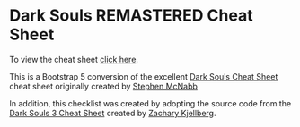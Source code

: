 # Dark Souls REMASTERED Cheat Sheet

To view the cheat sheet [click here](https://dark-souls-remastered-cheat-sheet.netlify.app/).

This is a Bootstrap 5 conversion of the excellent [Dark Souls Cheat Sheet](https://github.com/smcnabb/dark-souls-cheat-sheet) cheat sheet originally created by [Stephen McNabb](https://github.com/smcnabb)

In addition, this checklist was created by adopting the source code from the [Dark Souls 3 Cheat Sheet](https://github.com/ZKjellberg/dark-souls-3-cheat-sheet) created by [Zachary Kjellberg](https://github.com/ZKjellberg).

